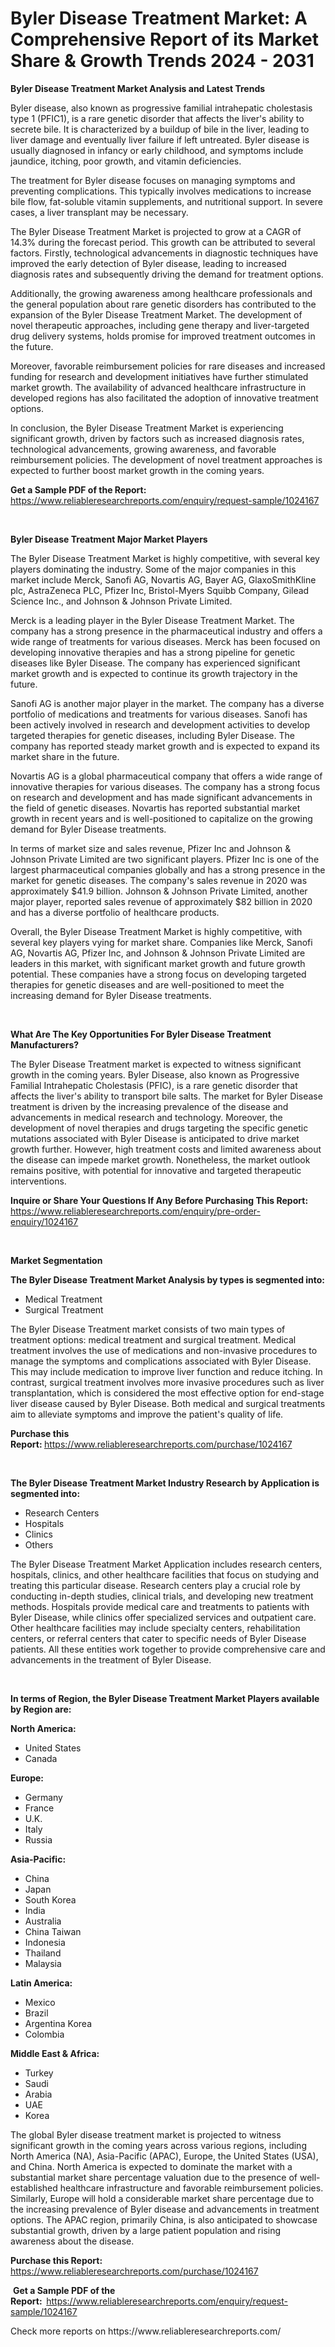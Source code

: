<p><h1>Byler Disease Treatment Market: A Comprehensive Report of its Market Share & Growth Trends 2024 - 2031</h1></p><p><strong>Byler Disease Treatment Market Analysis and Latest Trends</strong></p>
<p><p>Byler disease, also known as progressive familial intrahepatic cholestasis type 1 (PFIC1), is a rare genetic disorder that affects the liver's ability to secrete bile. It is characterized by a buildup of bile in the liver, leading to liver damage and eventually liver failure if left untreated. Byler disease is usually diagnosed in infancy or early childhood, and symptoms include jaundice, itching, poor growth, and vitamin deficiencies.</p><p>The treatment for Byler disease focuses on managing symptoms and preventing complications. This typically involves medications to increase bile flow, fat-soluble vitamin supplements, and nutritional support. In severe cases, a liver transplant may be necessary.</p><p>The Byler Disease Treatment Market is projected to grow at a CAGR of 14.3% during the forecast period. This growth can be attributed to several factors. Firstly, technological advancements in diagnostic techniques have improved the early detection of Byler disease, leading to increased diagnosis rates and subsequently driving the demand for treatment options.</p><p>Additionally, the growing awareness among healthcare professionals and the general population about rare genetic disorders has contributed to the expansion of the Byler Disease Treatment Market. The development of novel therapeutic approaches, including gene therapy and liver-targeted drug delivery systems, holds promise for improved treatment outcomes in the future.</p><p>Moreover, favorable reimbursement policies for rare diseases and increased funding for research and development initiatives have further stimulated market growth. The availability of advanced healthcare infrastructure in developed regions has also facilitated the adoption of innovative treatment options.</p><p>In conclusion, the Byler Disease Treatment Market is experiencing significant growth, driven by factors such as increased diagnosis rates, technological advancements, growing awareness, and favorable reimbursement policies. The development of novel treatment approaches is expected to further boost market growth in the coming years.</p></p>
<p><strong>Get a Sample PDF of the Report:&nbsp;</strong> <a href="https://www.reliableresearchreports.com/enquiry/request-sample/1024167">https://www.reliableresearchreports.com/enquiry/request-sample/1024167</a></p>
<p>&nbsp;</p>
<p><strong>Byler Disease Treatment Major Market Players</strong></p>
<p><p>The Byler Disease Treatment Market is highly competitive, with several key players dominating the industry. Some of the major companies in this market include Merck, Sanofi AG, Novartis AG, Bayer AG, GlaxoSmithKline plc, AstraZeneca PLC, Pfizer Inc, Bristol-Myers Squibb Company, Gilead Science Inc., and Johnson & Johnson Private Limited.</p><p>Merck is a leading player in the Byler Disease Treatment Market. The company has a strong presence in the pharmaceutical industry and offers a wide range of treatments for various diseases. Merck has been focused on developing innovative therapies and has a strong pipeline for genetic diseases like Byler Disease. The company has experienced significant market growth and is expected to continue its growth trajectory in the future. </p><p>Sanofi AG is another major player in the market. The company has a diverse portfolio of medications and treatments for various diseases. Sanofi has been actively involved in research and development activities to develop targeted therapies for genetic diseases, including Byler Disease. The company has reported steady market growth and is expected to expand its market share in the future.</p><p>Novartis AG is a global pharmaceutical company that offers a wide range of innovative therapies for various diseases. The company has a strong focus on research and development and has made significant advancements in the field of genetic diseases. Novartis has reported substantial market growth in recent years and is well-positioned to capitalize on the growing demand for Byler Disease treatments.</p><p>In terms of market size and sales revenue, Pfizer Inc and Johnson & Johnson Private Limited are two significant players. Pfizer Inc is one of the largest pharmaceutical companies globally and has a strong presence in the market for genetic diseases. The company's sales revenue in 2020 was approximately $41.9 billion. Johnson & Johnson Private Limited, another major player, reported sales revenue of approximately $82 billion in 2020 and has a diverse portfolio of healthcare products.</p><p>Overall, the Byler Disease Treatment Market is highly competitive, with several key players vying for market share. Companies like Merck, Sanofi AG, Novartis AG, Pfizer Inc, and Johnson & Johnson Private Limited are leaders in this market, with significant market growth and future growth potential. These companies have a strong focus on developing targeted therapies for genetic diseases and are well-positioned to meet the increasing demand for Byler Disease treatments.</p></p>
<p>&nbsp;</p>
<p><strong>What Are The Key Opportunities For Byler Disease Treatment Manufacturers?</strong></p>
<p><p>The Byler Disease Treatment market is expected to witness significant growth in the coming years. Byler Disease, also known as Progressive Familial Intrahepatic Cholestasis (PFIC), is a rare genetic disorder that affects the liver's ability to transport bile salts. The market for Byler Disease treatment is driven by the increasing prevalence of the disease and advancements in medical research and technology. Moreover, the development of novel therapies and drugs targeting the specific genetic mutations associated with Byler Disease is anticipated to drive market growth further. However, high treatment costs and limited awareness about the disease can impede market growth. Nonetheless, the market outlook remains positive, with potential for innovative and targeted therapeutic interventions.</p></p>
<p><strong>Inquire or Share Your Questions If Any Before Purchasing This Report:</strong> <a href="https://www.reliableresearchreports.com/enquiry/pre-order-enquiry/1024167">https://www.reliableresearchreports.com/enquiry/pre-order-enquiry/1024167</a></p>
<p>&nbsp;</p>
<p><strong>Market Segmentation</strong></p>
<p><strong>The Byler Disease Treatment Market Analysis by types is segmented into:</strong></p>
<p><ul><li>Medical Treatment</li><li>Surgical Treatment</li></ul></p>
<p><p>The Byler Disease Treatment market consists of two main types of treatment options: medical treatment and surgical treatment. Medical treatment involves the use of medications and non-invasive procedures to manage the symptoms and complications associated with Byler Disease. This may include medication to improve liver function and reduce itching. In contrast, surgical treatment involves more invasive procedures such as liver transplantation, which is considered the most effective option for end-stage liver disease caused by Byler Disease. Both medical and surgical treatments aim to alleviate symptoms and improve the patient's quality of life.</p></p>
<p><strong>Purchase this Report:&nbsp;</strong><a href="https://www.reliableresearchreports.com/purchase/1024167">https://www.reliableresearchreports.com/purchase/1024167</a></p>
<p>&nbsp;</p>
<p><strong>The Byler Disease Treatment Market Industry Research by Application is segmented into:</strong></p>
<p><ul><li>Research Centers</li><li>Hospitals</li><li>Clinics</li><li>Others</li></ul></p>
<p><p>The Byler Disease Treatment Market Application includes research centers, hospitals, clinics, and other healthcare facilities that focus on studying and treating this particular disease. Research centers play a crucial role by conducting in-depth studies, clinical trials, and developing new treatment methods. Hospitals provide medical care and treatments to patients with Byler Disease, while clinics offer specialized services and outpatient care. Other healthcare facilities may include specialty centers, rehabilitation centers, or referral centers that cater to specific needs of Byler Disease patients. All these entities work together to provide comprehensive care and advancements in the treatment of Byler Disease.</p></p>
<p>&nbsp;</p>
<p><strong>In terms of Region, the Byler Disease Treatment Market Players available by Region are:</strong></p>
<p>
    <p> <strong> North America: </strong>
        <ul>
            <li>United States</li>
            <li>Canada</li>
        </ul>
        </p> 
    <p> <strong> Europe: </strong>
        <ul>
            <li>Germany</li>
            <li>France</li>
            <li>U.K.</li>
            <li>Italy</li>
            <li>Russia</li>
        </ul>
        </p> 
    <p> <strong> Asia-Pacific: </strong>
        <ul>
            <li>China</li>
            <li>Japan</li>
            <li>South Korea</li>
            <li>India</li>
            <li>Australia</li>
            <li>China Taiwan</li>
            <li>Indonesia</li>
            <li>Thailand</li>
            <li>Malaysia</li>
        </ul>
        </p> 
    <p> <strong> Latin America: </strong>
        <ul>
            <li>Mexico</li>
            <li>Brazil</li>
            <li>Argentina Korea</li>
            <li>Colombia</li>
        </ul>
        </p> 
    <p> <strong> Middle East & Africa: </strong>
        <ul>
            <li>Turkey</li>
            <li>Saudi</li>
            <li>Arabia</li>
            <li>UAE</li>
            <li>Korea</li>
        </ul>
    </p>
    </p>
<p><p>The global Byler disease treatment market is projected to witness significant growth in the coming years across various regions, including North America (NA), Asia-Pacific (APAC), Europe, the United States (USA), and China. North America is expected to dominate the market with a substantial market share percentage valuation due to the presence of well-established healthcare infrastructure and favorable reimbursement policies. Similarly, Europe will hold a considerable market share percentage due to the increasing prevalence of Byler disease and advancements in treatment options. The APAC region, primarily China, is also anticipated to showcase substantial growth, driven by a large patient population and rising awareness about the disease.</p></p>
<p><strong>Purchase this Report: </strong><a href="https://www.reliableresearchreports.com/purchase/1024167">https://www.reliableresearchreports.com/purchase/1024167</a></p>
<p>&nbsp;<strong>Get a Sample PDF of the Report:&nbsp;&nbsp;</strong><a href="https://www.reliableresearchreports.com/enquiry/request-sample/1024167">https://www.reliableresearchreports.com/enquiry/request-sample/1024167</a></p>
<p><strong></strong></p>
<p>Check more reports on https://www.reliableresearchreports.com/</p>